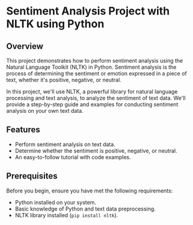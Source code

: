 # Sentiment Analysis Project with NLTK using Python

## Overview

This project demonstrates how to perform sentiment analysis using the Natural Language Toolkit (NLTK) in Python. Sentiment analysis is the process of determining the sentiment or emotion expressed in a piece of text, whether it's positive, negative, or neutral.

In this project, we'll use NLTK, a powerful library for natural language processing and text analysis, to analyze the sentiment of text data. We'll provide a step-by-step guide and examples for conducting sentiment analysis on your own text data.

## Features

- Perform sentiment analysis on text data.
- Determine whether the sentiment is positive, negative, or neutral.
- An easy-to-follow tutorial with code examples.

## Prerequisites

Before you begin, ensure you have met the following requirements:

- Python installed on your system.
- Basic knowledge of Python and text data preprocessing.
- NLTK library installed (`pip install nltk`).
